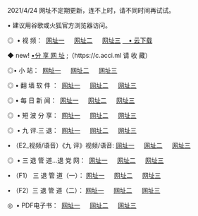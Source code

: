 <p>2021/4/24  网址不定期更新，连不上时，请不同时间再试试。
<p>• 建议用谷歌或火狐官方浏览器访问。
<p>◎  • 视 频： 
<a href="http://hhm.guitarhaven.com/" target="_blank">网址一</a> 　 
<a href="http://hsx.guitarhaven.com/" target="_blank">网址二</a> 　 
<a href="http://hsx.guitarhaven.com/b.html" target="_blank">网址三</a>
<a href="https://yadi.sk/d/d0sUeAOpal3njw" target="_blank">　• 云下载 </a></p>
<p>◆ new! <a href="http://hpm.guitarhaven.com/a.html">•分 享 网 址</a> ;（https://c.acci.ml 请 收 藏） </p>

<p>◎•  小 站：  
<a href="http://hhm.guitarhaven.com/f.html" target="_blank">网址一</a> 　 
<a href="http://hsx.guitarhaven.com/h.html" target="_blank">网址二</a> 　 
<a href="http://hsx.guitarhaven.com/k/" target="_blank">网址三</a></p><p>

<p>◎  • 翻 墙 软 件 ：  
<a href="http://hhm.guitarhaven.com/ff/" target="_blank">网址一</a> 　 
<a href="http://hsx.guitarhaven.com/s/read/a1_nd.html" target="_blank">网址二</a> 　 
<a href="http://hsx.guitarhaven.com/ff/index.html" target="_blank">网址三</a></p>
<p>◎  • 每 日 新 闻：  
<a href="http://hhm.guitarhaven.com/day/" target="_blank">网址一</a> 　 
<a href="http://hsx.guitarhaven.com/day/" target="_blank">网址二</a> 　 
<a href="http://hsx.guitarhaven.com/day/index.html" target="_blank">网址三</a></p>
<p>◎   • 短 波 分 享：  
<a href="http://hhm.guitarhaven.com/h/" target="_blank">网址一</a> 　 
<a href="http://hsx.guitarhaven.com/h/" target="_blank">网址二</a> 　 
<a href="http://hsx.guitarhaven.com/h/index.html" target="_blank">网址三</a></p>
<p>◎   • 九 评.三 退：  
<a href="http://hhm.guitarhaven.com/t/" target="_blank">网址一</a> 　 
<a href="http://hsx.guitarhaven.com/v2/index.html" target="_blank">网址二</a> 　 
<a href="http://hsx.guitarhaven.com/tt/index.html" target="_blank">网址三</a> 　</p>
<p>  • （E2_视频/语音）《九 评》视频/语音: 
<a href="http://hhm.guitarhaven.com/7738.html" target="_blank">网址一</a> 　 
<a href="http://hsx.guitarhaven.com/7614.html" target="_blank">网址二</a> 　 
<a href="http://hsx.guitarhaven.com/7633.html" target="_blank">网址三</a></p>
<p>◎   • 三 退 管 道...退 党 网：  
<a href="http://hhm.guitarhaven.com/go/td1.html" target="_blank">网址一</a> 　 
<a href="http://hsx.guitarhaven.com/go/td2.html" target="_blank">网址二</a> 　 
<a href="http://hsx.guitarhaven.com/go/td3.html" target="_blank">网址三</a></p>
<p>  • （F1） 三 退 管 道（一）： 
<a href="http://hhm.guitarhaven.com/dd/" target="_blank">网址一</a> 　 
<a href="http://hsx.guitarhaven.com/s/read/a1_tdx.html" target="_blank">网址二</a> 　 
<a href="http://hsx.guitarhaven.com/dd/" target="_blank">网址三</a></p>
<p>  • （F2）三 退 管 道（二）： 
<a href="http://hsx.guitarhaven.com/d/" target="_blank">网址一</a> 　 
<a href="http://hhm.guitarhaven.com/d/index.html" target="_blank">网址二</a> 　 
<a href="http://hsx.guitarhaven.com/d/" target="_blank">网址三</a></p>
<p>◎   • PDF电子书：  
<a href="http://hhm.guitarhaven.com/p/" target="_blank">网址一</a> 　 
<a href="http://hsx.guitarhaven.com/p/index.html" target="_blank">网址二</a> 　 
<a href="http://hsx.guitarhaven.com/p/" target="_blank">网址三</a></p>

